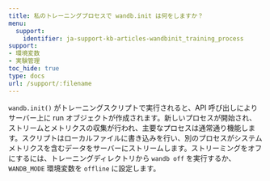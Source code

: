 ```yaml
---
title: 私のトレーニングプロセスで wandb.init は何をしますか？
menu:
  support:
    identifier: ja-support-kb-articles-wandbinit_training_process
support:
- 環境変数
- 実験管理
toc_hide: true
type: docs
url: /support/:filename
---
```


`wandb.init()` がトレーニングスクリプトで実行されると、API 呼び出しによりサーバー上に run オブジェクトが作成されます。新しいプロセスが開始され、ストリームとメトリクスの収集が行われ、主要なプロセスは通常通り機能します。スクリプトはローカルファイルに書き込みを行い、別のプロセスがシステムメトリクスを含むデータをサーバーにストリームします。ストリーミングをオフにするには、トレーニングディレクトリから `wandb off` を実行するか、`WANDB_MODE` 環境変数を `offline` に設定します。
